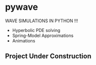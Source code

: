 # pywave
WAVE SIMULATIONS IN PYTHON !!!
- Hyperbolic PDE solving 
- Spring-Model Approximations 
- Animations

## Project Under Construction ##
